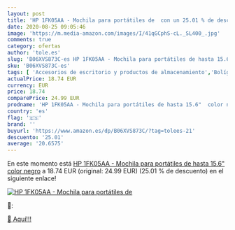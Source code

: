 ```yaml
---
layout: post
title: 'HP 1FK05AA - Mochila para portátiles de  con un 25.01 % de descuento'
date: 2020-08-25 09:05:46
image: 'https://m.media-amazon.com/images/I/41qGCphS-cL._SL400_.jpg'
comments: true
category: ofertas
author: 'tole.es'
slug: 'B06XVS873C-es HP 1FK05AA - Mochila para portátiles de hasta 15.6" color...'
sku: 'B06XVS873C-es'
tags: [ 'Accesorios de escritorio y productos de almacenamiento','Bolígrafos, lápices y útiles de escritura','Costura y manualidades','Dibujo','Estuches escolares','Hogar y cocina','Lápices','Marcadores','Material de oficina','Materiales de dibujo','Materiales, organizadores y dispensadores de escritorio','Oficina y papelería','Portaminas','Rotuladores y subrayadores','Subrayadores','mochila', ]
actualPrice: 18.74 EUR
currency: EUR
price: 18.74
comparePrice: 24.99 EUR
prodname: 'HP 1FK05AA - Mochila para portátiles de hasta 15.6"  color negro'
country: 'es'
flag: '🇪🇸'
brand: ''
buyurl: 'https://www.amazon.es/dp/B06XVS873C/?tag=tolees-21'
descuento: '25.01'
average: '20.6575'
---
```


En este momento está [HP 1FK05AA - Mochila para portátiles de hasta 15.6"  color negro](https://www.amazon.es/dp/B06XVS873C/?tag=tolees-21) a 18.74 EUR (original: 24.99 EUR) (25.01 %  de descuento) en el siguiente enlace!

[![HP 1FK05AA - Mochila para portátiles de ](https://m.media-amazon.com/images/I/41qGCphS-cL._SL400_.jpg)](https://www.amazon.es/dp/B06XVS873C/?tag=tolees-21)

🔎:


[🛒 Aquí!!!](https://www.amazon.es/dp/B06XVS873C/?tag=tolees-21)
